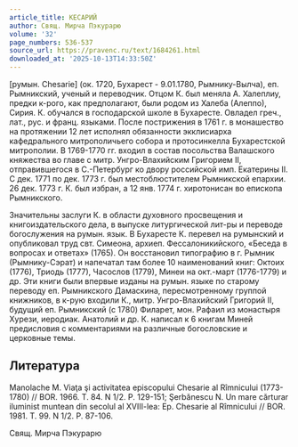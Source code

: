 ```yaml
---
article_title: КЕСАРИЙ
author: Свящ. Мирча Пэкурарю
volume: '32'
page_numbers: 536-537
source_url: https://pravenc.ru/text/1684261.html
downloaded_at: '2025-10-13T14:33:50Z'
---
```


[румын. Chesarie] (ок. 1720, Бухарест - 9.01.1780, Рымнику-Вылча), еп. Рымникский, ученый и переводчик. Отцом К. был меняла А. Халеплиу, предки к-рого, как предполагают, были родом из Халеба (Алеппо), Сирия. К. обучался в господарской школе в Бухаресте. Овладел греч., лат., рус. и франц. языками. После пострижения в 1761 г. в монашество на протяжении 12 лет исполнял обязанности экклисиарха кафедрального митрополичьего собора и протосинкелла Бухарестской митрополии. В 1769-1770 гг. входил в состав посольства Валашского княжества во главе с митр. Унгро-Влахийским Григорием II, отправившегося в С.-Петербург ко двору российской имп. Екатерины II. С дек. 1771 по дек. 1773 г. был местоблюстителем Рымникской епархии. 26 дек. 1773 г. К. был избран, а 12 янв. 1774 г. хиротонисан во епископа Рымникского.

Значительны заслуги К. в области духовного просвещения и книгоиздательского дела, в выпуске литургической лит-ры и переводе богослужения на румын. язык. В Бухаресте К. перевел на румынский и опубликовал труд свт. Симеона, архиеп. Фессалоникийского, «Беседа в вопросах и ответах» (1765). Он восстановил типографию в г. Рымник (Рымнику-Сэрат) и напечатал там более 10 наименований книг: Октоих (1776), Триодь (1777), Часослов (1779), Минеи на окт.-март (1776-1779) и др. Эти книги были впервые изданы на румын. языке по старому переводу еп. Рымникского Дамаскина, пересмотренному группой книжников, в к-рую входили К., митр. Унгро-Влахийский Григорий II, будущий еп. Рымникский (с 1780) Филарет, мон. Рафаил из монастыря Хурези, иеродиак. Анатолий и др. К. написал к 6 книгам Миней предисловия с комментариями на различные богословские и церковные темы.

## Литература

Manolache M. Viaţa şi activitatea episcopului Chesarie al Rîmnicului (1773-1780) // BOR. 1966. T. 84. N 1/2. P. 129-151; Şerbănescu N. Un mare cărturar iluminist muntean din secolul al XVIII-lea: Ep. Chesarie al Rîmnicului // BOR. 1981. T. 99. N 1/2. P. 87-106.

Свящ. Мирча Пэкурарю
